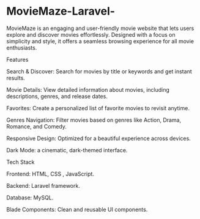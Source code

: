 # MovieMaze-Laravel-
MovieMaze is an engaging and user-friendly movie website that lets users explore and discover movies effortlessly. Designed with a focus on simplicity and style, it offers a seamless browsing experience for all movie enthusiasts.

Features

Search & Discover: Search for movies by title or keywords and get instant results.

Movie Details: View detailed information about movies, including descriptions, genres, and release dates.

Favorites: Create a personalized list of favorite movies to revisit anytime.

Genres Navigation: Filter movies based on genres like Action, Drama, Romance, and Comedy.

Responsive Design: Optimized for a beautiful experience across devices.

Dark Mode:  a cinematic, dark-themed interface.


Tech Stack

Frontend: HTML, CSS , JavaScript.

Backend: Laravel framework.

Database: MySQL.

Blade Components: Clean and reusable UI components.
